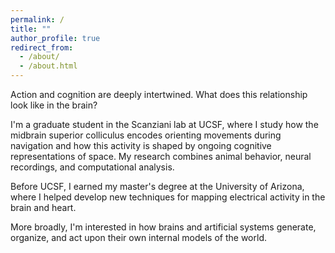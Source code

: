 ```yaml
---
permalink: /
title: ""
author_profile: true
redirect_from: 
  - /about/
  - /about.html
---
```


Action and cognition are deeply intertwined. What does this relationship look like in the brain?

I'm a graduate student in the Scanziani lab at UCSF, where I study how the midbrain superior colliculus encodes orienting movements during navigation and how this activity is shaped by ongoing cognitive representations of space. My research combines animal behavior, neural recordings, and computational analysis.

Before UCSF, I earned my master's degree at the University of Arizona, where I helped develop new techniques for mapping electrical activity in the brain and heart.

More broadly, I'm interested in how brains and artificial systems generate, organize, and act upon their own internal models of the world.
